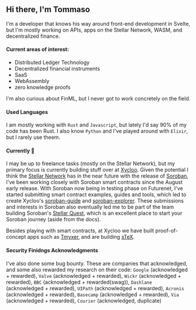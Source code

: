 ## Hi there, I'm Tommaso

I'm a developer that knows his way around front-end development in Svelte, but I'm mostly working on APIs, apps on the Stellar Network, WASM, and decentralized finance.

#### Current areas of interest:
- Distributed Ledger Technology
- Decentralized financial instruments
- SaaS
- WebAssembly
- zero knowledge proofs

I'm also curious about FinML, but I never got to work concretely on the field. 

#### Used Languages
I am mostly working with `Rust` and `Javascript`, but lately I'd say 90% of my code has been Rust. I also know `Python` and I've played around with `Elixir`, but I rarely use theem.


#### Currently 🥬
I may be up to freelance tasks (mostly on the Stellar Network), but my primary focus is currently building stuff over at [Xycloo](https://xycloo.com/). 
Given the potential I think the [Stellar Network](https://stellar.org/) has in the near future with the release of [Soroban](https://soroban.stellar.org/), I've been working closely with Soroban smart contracts since the August early release. With Soroban now being in testing phase on Futurenet, I've started submitting smart contract examples, guides and tools, which led to create Xycloo's [soroban-guide](https://github.com/xycloo/soroban-guide) and [soroban-explorer](https://github.com/xycloo/soroban-explorer). These submissions and interests in Soroban also eventually led me to be part of the team building Soroban's [Stellar Quest](https://quest.stellar.org), which is an excellent place to start your Soroban journey (aside from the docs).

Besides playing with smart contracts, at Xycloo we have built proof-of-concept apps such as [Tmyxer](https://github.com/xycloo/tmyxer), and are building [sTeX](https://stex.xycloo.com/).

#### Security Finidngs Acknowledgments

I've also done some bug bounty. These are companies that acknowledged, and some also rewarded my research on their code: `Google` (acknowledged + rewarded), `Valve` (acknowledged + rewarded), `Wickr` (acknowledged + rewarded), `BBC` (acknowledged + rewarded(swag)), `Dashlane` (acknowledged + rewarded), `UIPath` (acknowledged + rewarded), `Acronis` (acknowledged + rewarded), `Basecamp` (acknowledged + rewarded), `Via` (acknowledged + rewarded), `Courier` (acknowledged, duplicate)
